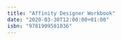 ```yaml
---
title: "Affinity Designer Workbook"
date: "2020-03-30T12:00:00+01:00"
isbn: "9781909581036"
---
```

